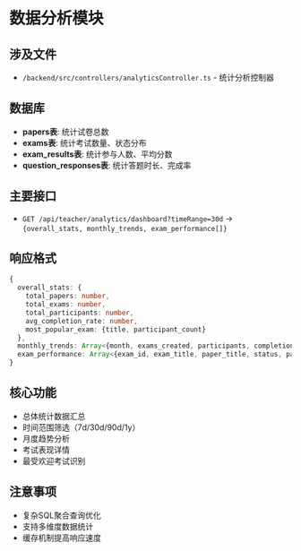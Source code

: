 # 数据分析模块

## 涉及文件
- `/backend/src/controllers/analyticsController.ts` - 统计分析控制器

## 数据库
- **papers表**: 统计试卷总数
- **exams表**: 统计考试数量、状态分布
- **exam_results表**: 统计参与人数、平均分数
- **question_responses表**: 统计答题时长、完成率

## 主要接口
- `GET /api/teacher/analytics/dashboard?timeRange=30d` → `{overall_stats, monthly_trends, exam_performance[]}`

## 响应格式
```typescript
{
  overall_stats: {
    total_papers: number,
    total_exams: number, 
    total_participants: number,
    avg_completion_rate: number,
    most_popular_exam: {title, participant_count}
  },
  monthly_trends: Array<{month, exams_created, participants, completion_rate}>,
  exam_performance: Array<{exam_id, exam_title, paper_title, status, participant_count, avg_duration}>
}
```

## 核心功能
- 总体统计数据汇总
- 时间范围筛选（7d/30d/90d/1y）
- 月度趋势分析
- 考试表现详情
- 最受欢迎考试识别

## 注意事项
- 复杂SQL聚合查询优化
- 支持多维度数据统计
- 缓存机制提高响应速度